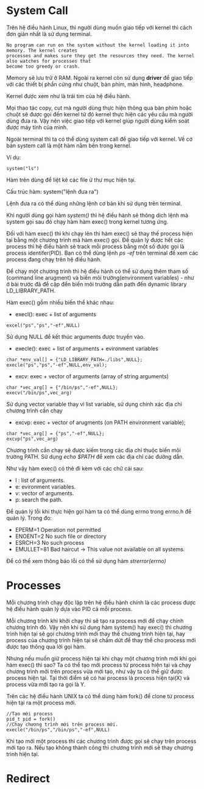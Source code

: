 # System Call

Trên hệ điều hành Linux, thì người dùng muốn giao tiếp với kernel thì cách đơn giản nhất là sử dụng terminal.

```
No program can run on the system without the kernel loading it into memory. The kernel creates
processes and makes sure they get the resources they need. The kernel also watches for processes that
become too greedy or crash.
```
Memory sẽ lưu trữ ở RAM. Ngoài ra kernel còn sử dụng **driver** để giao tiếp với các thiết bị phần cứng như chuột, bàn phím, màn hình, headphone.

Kernel được xem như là trái tim của hệ điều hành.

Mọi thao tác copy, cut mà người dùng thực hiện thông qua bàn phím hoặc chuột sẽ được gọi đến kernel từ đó kernel thực hiện các yêu 
cầu mà người dùng đưa ra. Vậy nên việc giao tiếp với kernel giúp người dùng kiểm soát được máy tính của mình.

Ngoài terminal thì ta có thể dùng system call để giao tiếp với kernel. Về cơ bản system call là một hàm nằm bên trong kernel.

Ví dụ:
```
system("ls")
```
Hàm trên dùng để liệt kê các file ử thư mục hiện tại.

Cấu trúc hàm: system("lệnh đưa ra")

Lệnh đưa ra có thể dùng những lệnh cơ bản khi sử dụng trên terminal.

Khi người dùng gọi hàm *system()* thì hệ điều hành sẽ thông dịch lệnh mà system gọi sau đó chạy hàm hàm exec() trong kernel tương ứng. 

Đối với hàm exec() thì khi chạy lên thì hàm exec() sẽ thay thế process hiện tại bằng một chương trình mà hàm exec() gọi. Để quản lý được hết các process thì hệ điều hành sẽ track mỗi process bằng một số được gọi là process identifer(PID). Bạn có thể dùng lệnh *ps -ef* trên terminal để xem các process đang chạy trên hệ điều hành.

Để chạy một chương trình thì hệ điều hành có thể sử dụng thêm tham số (command line arugment) và biến môi trường(environment variables) - như ở bài trước đã đề cập đến biến môi trường dẫn path đến dynamic library LD_LIBRARY_PATH. 

Hàm exec() gồm nhiều biến thể khác nhau:
- execl(): exec + list of arguments
```
excel("ps","ps","-ef",NULL)
```
Sử dụng NULL để kết thúc arguments được truyền vào.

- execle(): exec + list of arguments + evironment variables
```
char *env_val[] = {"LD_LIBRARY_PATH=./libs",NULL};
execle("ps","ps","-ef",NULL,env_val);
```
- excv: exec + vector of arguments (array of string arguments)
```
char *vec_arg[] = {"/bin/ps","-ef",NULL};
execv("/bin/ps",vec_arg)
```
Sử dụng vector variable thay vì list variable, sử dụng chính xác địa chỉ chương trình cần chạy 

- excvp: exec + vector of arugments (on PATH environment variable);
```
char *vec_arg[] = {"ps","-ef",NULL};
excvp("ps",vec_arg)
```
Chương trình cần chạy sẽ được kiếm trong các địa chỉ thuộc biến môi trường PATH. Sử dụng *echo $PATH* để xem các địa chỉ các đường dẫn.

Như vậy hàm exec() có thẻ đi kèm với các chữ cái sau:
- l : list of arguments.
- e: evironment variables.
- v: vector of arguments.
- p: search the path.

Để quản lý lỗi khi thực hiện gọi hàm ta có thể dùng errno trong errno.h để quản lý. Trong đo:
- EPERM=1 Operation not permitted
- ENOENT=2 No such file or directory
- ESRCH=3 No such process
- EMULLET=81 Bad haircut -> This value not available on all systems.

Để có thể xem thông báo lỗi có thể sử dụng hàm *strerror(errno)*

# Processes 
Mỗi chương trình chạy độc lập trên hệ điều hành chính là các process được hệ điều hành quản lý dựa vào PID cả mỗi process.

Mỗi chương trình khi khởi chạy thì sẽ tạo ra process mới để chạy chính chương trình đó. Vậy nên khi sử dụng hàm system() hay exec() thì chương trình hiện tại sẽ gọi chương trình mới thay thế chương trình hiện tại, hay process của chương trình hiện tại sẽ chấm dứt để thay thế cho process mới được tạo thông qua lời gọi hàm.

Nhưng nếu muốn giữ process hiện tại khi chạy một chương trình mới khi gọi hàm exec() thì sao? Ta có thể tạo mới process từ process hiện tại và chạy chương trình mới trên process vừa mới tạo, như vậy ta có thể giữ được process hiện tại. Tại thời điểm sẽ có hai process là process hiện tại(X) và process vừa mới tạo ra gọi là Y.

Trên các hệ điều hành UNIX ta có thể dùng hàm fork() để clone từ process hiện tại ra một process mới. 

```
//Tạo mới process 
pid_t pid = fork()
//Chạy chương trình mới trên process mới.
execle("/bin/ps","/bin/ps","-ef",NULL)
```
Khi tạo mới một process thì các chương trình được gọi sẽ chạy trên process mới tạo ra. Nếu tạo không thành công thì chương trình mới sẽ thay chương trình hiện tại.




# Redirect 
